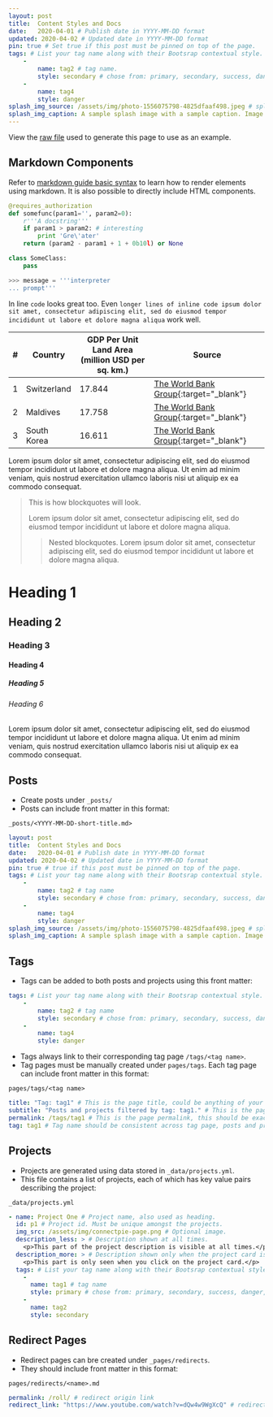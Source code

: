 ```yaml
---
layout: post
title:  Content Styles and Docs
date:   2020-04-01 # Publish date in YYYY-MM-DD format
updated: 2020-04-02 # Updated date in YYYY-MM-DD format
pin: true # Set true if this post must be pinned on top of the page.
tags: # List your tag name along with their Bootsrap contextual style.
    - 
        name: tag2 # tag name.
        style: secondary # chose from: primary, secondary, success, danger, warning, info, light, dark
    - 
        name: tag4
        style: danger
splash_img_source: /assets/img/photo-1556075798-4825dfaaf498.jpeg # splash image source
splash_img_caption: A sample splash image with a sample caption. Image by Yancy Min on Unsplash. # splash image caption
---
```


View the [raw file](https://raw.githubusercontent.com/ritijjain/pudhina-fresh/master/_posts/2020-12-25-styles.md) used to generate this page to use as an example.

## Markdown Components
Refer to [markdown guide basic syntax](https://www.markdownguide.org/basic-syntax/) to learn how to render elements using markdown. It is also possible to directly include HTML components.

```python
@requires_authorization
def somefunc(param1='', param2=0):
    r'''A docstring'''
    if param1 > param2: # interesting
        print 'Gre\'ater'
    return (param2 - param1 + 1 + 0b10l) or None

class SomeClass:
    pass

>>> message = '''interpreter
... prompt'''

```

In line `code` looks great too. Even `longer lines of inline code ipsum dolor sit amet, consectetur adipiscing elit, sed do eiusmod tempor incididunt ut labore et dolore magna aliqua` work well.

| # | Country | GDP Per Unit Land Area (million USD per sq. km.) | Source |
| ----------- | ----------- | ----------- | ----------- |
| 1 | Switzerland | 17.844 | [The World Bank Group](https://www.worldbank.org/){:target="_blank"} <i class="fas fa-external-link-alt"></i> |
| 2 | Maldives | 17.758 | [The World Bank Group](https://www.worldbank.org/){:target="_blank"} <i class="fas fa-external-link-alt"></i> |
| 3 | South Korea | 16.611 | [The World Bank Group](https://www.worldbank.org/){:target="_blank"} <i class="fas fa-external-link-alt"></i> |

Lorem ipsum dolor sit amet, consectetur adipiscing elit, sed do eiusmod tempor incididunt ut labore et dolore magna aliqua. Ut enim ad minim veniam, quis nostrud exercitation ullamco laboris nisi ut aliquip ex ea commodo consequat.

> This is how blockquotes will look.
>
> Lorem ipsum dolor sit amet, consectetur adipiscing elit, sed do eiusmod tempor incididunt ut labore et dolore magna aliqua.
>> Nested blockquotes. Lorem ipsum dolor sit amet, consectetur adipiscing elit, sed do eiusmod tempor incididunt ut labore et dolore magna aliqua.

# Heading 1
## Heading 2
### Heading 3
#### Heading 4
##### Heading 5
###### Heading 6
Lorem ipsum dolor sit amet, consectetur adipiscing elit, sed do eiusmod tempor incididunt ut labore et dolore magna aliqua. Ut enim ad minim veniam, quis nostrud exercitation ullamco laboris nisi ut aliquip ex ea commodo consequat.

## Posts
* Create posts under `_posts/`
* Posts can include front matter in this format:

`_posts/<YYYY-MM-DD-short-title.md>`
```yaml
layout: post
title:  Content Styles and Docs
date:   2020-04-01 # Publish date in YYYY-MM-DD format
updated: 2020-04-02 # Updated date in YYYY-MM-DD format
pin: true # true if this post must be pinned on top of the page.
tags: # List your tag name along with their Bootsrap contextual style.
    - 
        name: tag2 # tag name
        style: secondary # chose from: primary, secondary, success, danger, warning, info, light, dark
    - 
        name: tag4
        style: danger
splash_img_source: /assets/img/photo-1556075798-4825dfaaf498.jpeg # splash image source
splash_img_caption: A sample splash image with a sample caption. Image by Yancy Min on Unsplash. # splash image caption
```

## Tags
* Tags can be added to both posts and projects using this front matter:
```yaml
tags: # List your tag name along with their Bootsrap contextual style.
    - 
        name: tag2 # tag name
        style: secondary # chose from: primary, secondary, success, danger, warning, info, light, dark
    - 
        name: tag4
        style: danger
```
* Tags always link to their corresponding tag page `/tags/<tag name>`.
* Tag pages must be manually created under `pages/tags`. Each tag page can include front matter in this format:

`pages/tags/<tag name>`
```yaml
title: "Tag: tag1" # This is the page title, could be anything of your choosing.
subtitle: "Posts and projects filtered by tag: tag1." # This is the page subtitle, could be anything of your choosing.
permalink: /tags/tag1 # This is the page permalink, this should be exactly in this format: /tags/<tag name>
tag: tag1 # Tag name should be consistent across tag page, posts and projects.
```

## Projects
* Projects are generated using data stored in `_data/projects.yml`.
* This file contains a list of projects, each of which has key value pairs describing the project:

`_data/projects.yml`
```yaml
- name: Project One # Project name, also used as heading.
  id: p1 # Project id. Must be unique amongst the projects.
  img_src: /assets/img/connectpie-page.png # Optional image.
  description_less: > # Description shown at all times.
    <p>This part of the project description is visible at all times.</p> 
  description_more: > # Description shown only when the project card is expanded.
    <p>This part is only seen when you click on the project card.</p> 
  tags: # List your tag name along with their Bootsrap contextual style.
    - 
      name: tag1 # tag name
      style: primary # chose from: primary, secondary, success, danger, warning, info, light, dark
    - 
      name: tag2
      style: secondary
```

## Redirect Pages
* Redirect pages can bre created under `_pages/redirects`.
* They should include front matter in this format:

`pages/redirects/<name>.md`
```yaml
permalink: /roll/ # redirect origin link
redirect_link: "https://www.youtube.com/watch?v=dQw4w9WgXcQ" # redirect destination link
```